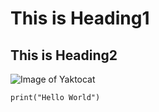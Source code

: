# This is Heading1
## This is Heading2

![Image of Yaktocat](https://octodex.github.com/images/yaktocat.png)

```
print("Hello World")
```
